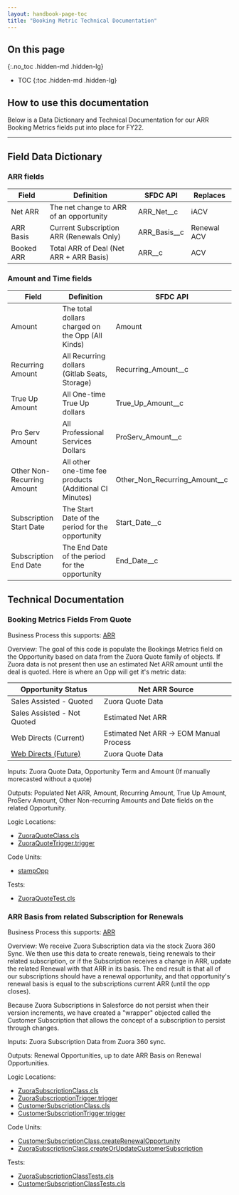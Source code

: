 ```yaml
---
layout: handbook-page-toc
title: "Booking Metric Technical Documentation"
---
```


## On this page
{:.no_toc .hidden-md .hidden-lg}

- TOC
{:toc .hidden-md .hidden-lg}

## How to use this documentation

Below is a Data Dictionary and Technical Documentation for our ARR Booking Metrics fields put into place for FY22.

---

## Field Data Dictionary

### ARR fields

| **Field**     | **Definition**                                | **SFDC API**     | **Replaces**    |
|-----------|-------------------------------------------|--------------|-------------|
| Net ARR   | The net change to ARR of an opportunity   | ARR_Net__c   | iACV        |
| ARR Basis | Current Subscription ARR (Renewals Only)  | ARR_Basis__c | Renewal ACV |
| Booked ARR | Total ARR of Deal (Net ARR + ARR Basis)  | ARR__c | ACV |

### Amount and Time fields

| **Field**                      | **Definition**                                              | **SFDC API**                      |
|----------------------------|---------------------------------------------------------|-------------------------------|
| Amount                     | The total dollars charged on the Opp (All Kinds)        | Amount                        |
| Recurring Amount           | All Recurring dollars (Gitlab Seats, Storage)           | Recurring_Amount__c           |
| True Up Amount             | All One-time True Up dollars                            | True_Up_Amount__c            |
| Pro Serv Amount            | All Professional Services Dollars                       | ProServ_Amount__c             |
| Other Non-Recurring Amount | All other one-time fee products (Additional CI Minutes) | Other_Non_Recurring_Amount__c |
| Subscription Start Date    | The Start Date of the period for the opportunity        | Start_Date__c                 |
| Subscription End Date      | The End Date of the period for the opportunity          | End_Date__c                   |

## Technical Documentation

### Booking Metrics Fields From Quote

Business Process this supports: [ARR](https://about.gitlab.com/handbook/sales/sales-term-glossary/arr-in-practice/)

Overview: The goal of this code is populate the Bookings Metrics field on the Opportunity based on data from the Zuora Quote family of objects. If Zuora data is not present then use an estimated Net ARR amount until the deal is quoted. Here is where an Opp will get it's metric data:

| Opportunity Status          | Net ARR Source                          |
|-----------------------------|-----------------------------------------|
| Sales Assisted - Quoted     | Zuora Quote Data                        |
| Sales Assisted - Not Quoted | Estimated Net ARR                       |
| Web Directs (Current)       | Estimated Net ARR -> EOM Manual Process |
| [Web Directs (Future)](https://gitlab.com/gitlab-org/customers-gitlab-com/-/issues/911)        | Zuora Quote Data                        |

Inputs: Zuora Quote Data, Opportunity Term and Amount (If manually morecasted without a quote)

Outputs: Populated Net ARR, Amount, Recurring Amount, True Up Amount, ProServ Amount, Other Non-recurring Amounts and Date fields on the related Opportunity.

Logic Locations: 

- [ZuoraQuoteClass.cls](https://gitlab.com/gitlab-com/sales-team/field-operations/salesforce-src/-/blob/master/force-app/main/default/classes/ZuoraQuoteClass.cls)
- [ZuoraQuoteTrigger.trigger](https://gitlab.com/gitlab-com/sales-team/field-operations/salesforce-src/-/blob/master/force-app/main/default/triggers/ZuoraQuoteTrigger.trigger)


Code Units:

- [stampOpp](https://gitlab.com/gitlab-com/sales-team/field-operations/salesforce-src/-/blob/master/force-app/main/default/classes/ZuoraQuoteClass.cls#L115)

Tests:

- [ZuoraQuoteTest.cls](https://gitlab.com/gitlab-com/sales-team/field-operations/salesforce-src/-/blob/master/force-app/main/default/classes/ZuoraQuoteTest.cls)

### ARR Basis from related Subscription for Renewals

Business Process this supports: [ARR](https://about.gitlab.com/handbook/sales/sales-term-glossary/arr-in-practice/)

Overview: We receive Zuora Subscription data via the stock Zuora 360 Sync. We then use this data to create renewals, tieing renewals to their related subscription, or if the Subscription receives a change in ARR, update the related Renewal with that ARR in its basis. The end result is that all of our subscriptions should have a renewal opportunity, and that opportunity's renewal basis is equal to the subscriptions current ARR (until the opp closes).

Because Zuora Subscriptions in Salesforce do not persist when their version increments, we have created a "wrapper" objected called the Customer Subscription that allows the concept of a subscription to persist through changes.

Inputs: Zuora Subscription Data from Zuora 360 sync.

Outputs: Renewal Opportunities, up to date ARR Basis on Renewal Opportunities.

Logic Locations:

- [ZuoraSubscriptionClass.cls](https://gitlab.com/gitlab-com/sales-team/field-operations/salesforce-src/-/blob/master/force-app/main/default/classes/ZuoraSubscriptionClass.cls)
- [ZuoraSubscrioptionTrigger.trigger](https://gitlab.com/gitlab-com/sales-team/field-operations/salesforce-src/-/blob/master/force-app/main/default/triggers/ZuoraSubscriptionTrigger.trigger)
- [CustomerSubscriptionClass.cls](https://gitlab.com/gitlab-com/sales-team/field-operations/salesforce-src/-/blob/master/force-app/main/default/classes/CustomerSubscriptionClass.cls)
- [CustomerSubscriptionTrigger.trigger](https://gitlab.com/gitlab-com/sales-team/field-operations/salesforce-src/-/blob/master/force-app/main/default/triggers/CustomerSubscription.trigger-meta.xml)

Code Units:

- [CustomerSubscriptionClass.createRenewalOpportunity](https://gitlab.com/gitlab-com/sales-team/field-operations/salesforce-src/-/blob/master/force-app/main/default/classes/CustomerSubscriptionClass.cls#L2)
- [ZuoraSubscriptionClass.createOrUpdateCustomerSubscription](https://gitlab.com/gitlab-com/sales-team/field-operations/salesforce-src/-/blob/master/force-app/main/default/classes/ZuoraSubscriptionClass.cls#L2)

Tests:

- [ZuoraSubscriptionClassTests.cls](https://gitlab.com/gitlab-com/sales-team/field-operations/salesforce-src/-/blob/master/force-app/main/default/classes/ZuoraSubscriptionClassTest.cls)
- [CustomerSubscriptionClassTests.cls](https://gitlab.com/gitlab-com/sales-team/field-operations/salesforce-src/-/blob/master/force-app/main/default/classes/CustomerSubscriptionClassTests.cls)
